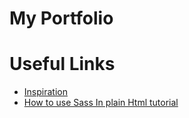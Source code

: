 # My Portfolio

# Useful Links
* [Inspiration](https://playground.babylonjs.com/#XEP0ZD#6)
* [How to use Sass In plain Html tutorial](https://www.youtube.com/watch?v=JJsKCzQkYVE&t=16s)